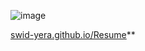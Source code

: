 ![image](https://github.com/user-attachments/assets/a8f305cb-c504-4f45-89cf-e816e0e6de3f)

[swid-yera.github.io/Resume](https://swid-yera.github.io/Resume/)**